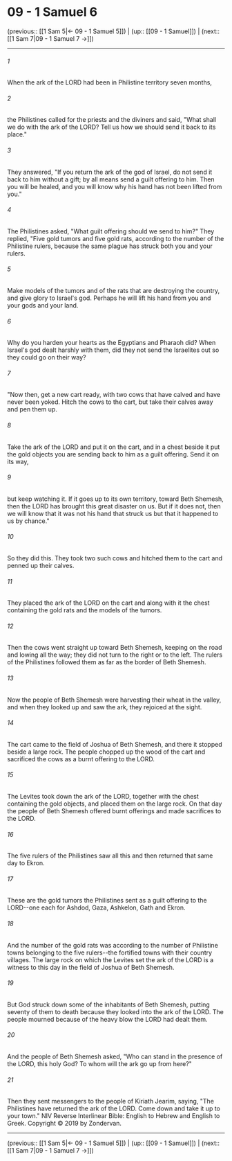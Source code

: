 # 09 - 1 Samuel 6

(previous:: [[1 Sam 5|← 09 - 1 Samuel 5]]) | (up:: [[09 - 1 Samuel]]) | (next:: [[1 Sam 7|09 - 1 Samuel 7 →]])

***


###### 1 
When the ark of the LORD had been in Philistine territory seven months, 

###### 2 
the Philistines called for the priests and the diviners and said, "What shall we do with the ark of the LORD? Tell us how we should send it back to its place." 

###### 3 
They answered, "If you return the ark of the god of Israel, do not send it back to him without a gift; by all means send a guilt offering to him. Then you will be healed, and you will know why his hand has not been lifted from you." 

###### 4 
The Philistines asked, "What guilt offering should we send to him?" They replied, "Five gold tumors and five gold rats, according to the number of the Philistine rulers, because the same plague has struck both you and your rulers. 

###### 5 
Make models of the tumors and of the rats that are destroying the country, and give glory to Israel's god. Perhaps he will lift his hand from you and your gods and your land. 

###### 6 
Why do you harden your hearts as the Egyptians and Pharaoh did? When Israel's god dealt harshly with them, did they not send the Israelites out so they could go on their way? 

###### 7 
"Now then, get a new cart ready, with two cows that have calved and have never been yoked. Hitch the cows to the cart, but take their calves away and pen them up. 

###### 8 
Take the ark of the LORD and put it on the cart, and in a chest beside it put the gold objects you are sending back to him as a guilt offering. Send it on its way, 

###### 9 
but keep watching it. If it goes up to its own territory, toward Beth Shemesh, then the LORD has brought this great disaster on us. But if it does not, then we will know that it was not his hand that struck us but that it happened to us by chance." 

###### 10 
So they did this. They took two such cows and hitched them to the cart and penned up their calves. 

###### 11 
They placed the ark of the LORD on the cart and along with it the chest containing the gold rats and the models of the tumors. 

###### 12 
Then the cows went straight up toward Beth Shemesh, keeping on the road and lowing all the way; they did not turn to the right or to the left. The rulers of the Philistines followed them as far as the border of Beth Shemesh. 

###### 13 
Now the people of Beth Shemesh were harvesting their wheat in the valley, and when they looked up and saw the ark, they rejoiced at the sight. 

###### 14 
The cart came to the field of Joshua of Beth Shemesh, and there it stopped beside a large rock. The people chopped up the wood of the cart and sacrificed the cows as a burnt offering to the LORD. 

###### 15 
The Levites took down the ark of the LORD, together with the chest containing the gold objects, and placed them on the large rock. On that day the people of Beth Shemesh offered burnt offerings and made sacrifices to the LORD. 

###### 16 
The five rulers of the Philistines saw all this and then returned that same day to Ekron. 

###### 17 
These are the gold tumors the Philistines sent as a guilt offering to the LORD--one each for Ashdod, Gaza, Ashkelon, Gath and Ekron. 

###### 18 
And the number of the gold rats was according to the number of Philistine towns belonging to the five rulers--the fortified towns with their country villages. The large rock on which the Levites set the ark of the LORD is a witness to this day in the field of Joshua of Beth Shemesh. 

###### 19 
But God struck down some of the inhabitants of Beth Shemesh, putting seventy of them to death because they looked into the ark of the LORD. The people mourned because of the heavy blow the LORD had dealt them. 

###### 20 
And the people of Beth Shemesh asked, "Who can stand in the presence of the LORD, this holy God? To whom will the ark go up from here?" 

###### 21 
Then they sent messengers to the people of Kiriath Jearim, saying, "The Philistines have returned the ark of the LORD. Come down and take it up to your town." NIV Reverse Interlinear Bible: English to Hebrew and English to Greek. Copyright © 2019 by Zondervan.

***

(previous:: [[1 Sam 5|← 09 - 1 Samuel 5]]) | (up:: [[09 - 1 Samuel]]) | (next:: [[1 Sam 7|09 - 1 Samuel 7 →]])
